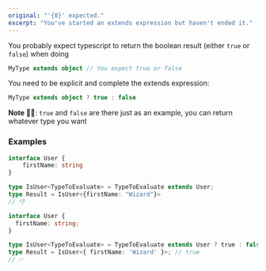 ```yaml
---
original: "'{0}' expected."
excerpt: "You've started an extends expression but haven't ended it."
---
```


You probably expect typescript to return the boolean result (either `true` or `false`) when doing

```ts
MyType extends object // You expect true or false
```

You need to be explicit and complete the extends expression:

```ts
MyType extends object ? true : false
```

**Note 🧙‍♂️**: `true` and `false` are there just as an example, you can return whatever type you want

### Examples

```ts
interface User {
    firstName: string
}

type IsUser<TypeToEvaluate> = TypeToEvaluate extends User;
type Result = IsUser<{firstName: "Wizard"}>
// 👎
```

```ts
interface User {
  firstName: string;
}

type IsUser<TypeToEvaluate> = TypeToEvaluate extends User ? true : false;
type Result = IsUser<{ firstName: 'Wizard' }>; // true
// ✅
```
